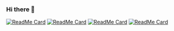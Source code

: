 ### Hi there 👋

<!--[![kamalkraj's github stats](https://github-readme-stats.vercel.app/api?username=kamalkraj&show_icons=true&theme=dracula)](https://github.com/kamalkraj/) -->

[![ReadMe Card](https://github-readme-stats.vercel.app/api/pin/?username=kamalkraj&repo=TAPAS-TF2)](https://github.com/kamalkraj/TAPAS-TF2) [![ReadMe Card](https://github-readme-stats.vercel.app/api/pin/?username=kamalkraj&repo=minGPT-TF)](https://github.com/kamalkraj/minGPT-TF)
[![ReadMe Card](https://github-readme-stats.vercel.app/api/pin/?username=kamalkraj&repo=Vision-Transformer)](https://github.com/kamalkraj/Vision-Transformer) [![ReadMe Card](https://github-readme-stats.vercel.app/api/pin/?username=kamalkraj&repo=Swin-Transformer-Serve)](https://github.com/kamalkraj/Swin-Transformer-Serve)
